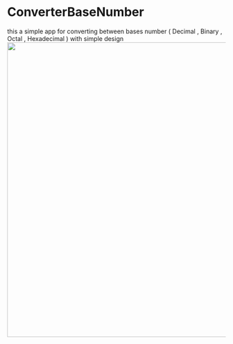 # ConverterBaseNumber
this a simple app for converting between bases number ( Decimal , Binary , Octal , Hexadecimal ) with simple design
<img src ="https://user-images.githubusercontent.com/105106529/224839549-ac4cc959-864d-4f4b-beab-496e006539c8.jpg" width="680" hight="680">
